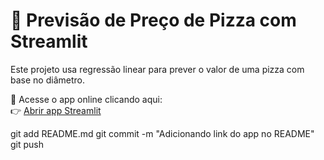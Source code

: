 # 🧠 Previsão de Preço de Pizza com Streamlit

Este projeto usa regressão linear para prever o valor de uma pizza com base no diâmetro. 

🍕 Acesse o app online clicando aqui:  
👉 [Abrir app Streamlit]([https://projetos-app-c6iqytnydzetdcnqfymhqu.streamlit.app/])



git add README.md
git commit -m "Adicionando link do app no README"
git push
